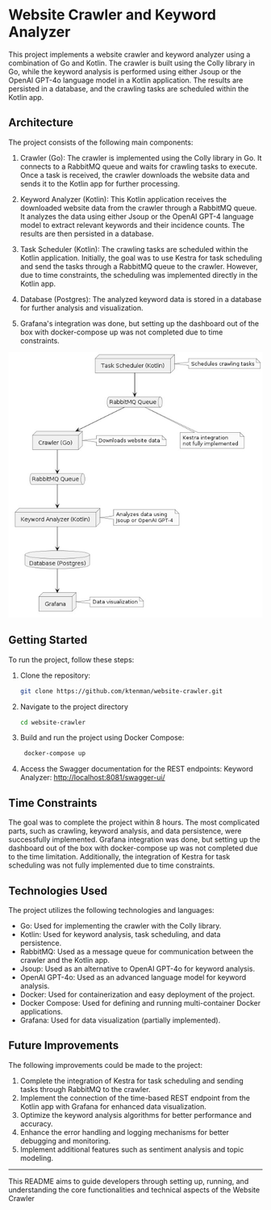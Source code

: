 # Website Crawler and Keyword Analyzer

This project implements a website crawler and keyword analyzer using a combination of Go and Kotlin. The crawler is
built using the Colly library in Go, while the keyword analysis is performed using either Jsoup or the OpenAI GPT-4o
language model in a Kotlin application. The results are persisted in a database, and the crawling tasks are scheduled
within the Kotlin app.

## Architecture

The project consists of the following main components:

1. Crawler (Go): The crawler is implemented using the Colly library in Go. It connects to a RabbitMQ queue and waits for
   crawling tasks to execute. Once a task is received, the crawler downloads the website data and sends it to the Kotlin
   app for further processing.

2. Keyword Analyzer (Kotlin): This Kotlin application receives the downloaded website data from the crawler through a
   RabbitMQ queue. It analyzes the data using either Jsoup or the OpenAI GPT-4 language model to extract relevant
   keywords and their incidence counts. The results are then persisted in a database.

3. Task Scheduler (Kotlin): The crawling tasks are scheduled within the Kotlin application. Initially, the goal was to
   use Kestra for task scheduling and send the tasks through a RabbitMQ queue to the crawler. However, due to time
   constraints, the scheduling was implemented directly in the Kotlin app.

4. Database (Postgres): The analyzed keyword data is stored in a database for further analysis and visualization.

5. Grafana's integration was done, but setting up the dashboard out of the box with docker-compose up was not completed
   due to time constraints.

![Website Crawler Architecture](diagram.jpeg)

## Getting Started

To run the project, follow these steps:

1. Clone the repository:
    ```bash
    git clone https://github.com/ktenman/website-crawler.git
    ```
2. Navigate to the project directory
    ```bash
    cd website-crawler
    ```
3. Build and run the project using Docker Compose:
   ```bash
    docker-compose up 
    ```

4. Access the Swagger documentation for the REST endpoints:
   Keyword Analyzer: [http://localhost:8081/swagger-ui/](http://localhost:8081/swagger-ui/)

## Time Constraints

The goal was to complete the project within 8 hours. The most complicated parts, such as crawling, keyword analysis, and
data persistence, were successfully implemented. Grafana integration was done, but setting up the dashboard out of the
box with docker-compose up was not completed due to the time limitation. Additionally, the integration of Kestra for
task scheduling was not fully implemented due to time constraints.

## Technologies Used

The project utilizes the following technologies and languages:

* Go: Used for implementing the crawler with the Colly library.
* Kotlin: Used for keyword analysis, task scheduling, and data persistence.
* RabbitMQ: Used as a message queue for communication between the crawler and the Kotlin app.
* Jsoup: Used as an alternative to OpenAI GPT-4o for keyword analysis.
* OpenAI GPT-4o: Used as an advanced language model for keyword analysis.
* Docker: Used for containerization and easy deployment of the project.
* Docker Compose: Used for defining and running multi-container Docker applications.
* Grafana: Used for data visualization (partially implemented).

## Future Improvements

The following improvements could be made to the project:

1. Complete the integration of Kestra for task scheduling and sending tasks through RabbitMQ to the crawler.
2. Implement the connection of the time-based REST endpoint from the Kotlin app with Grafana for enhanced data
   visualization.
3. Optimize the keyword analysis algorithms for better performance and accuracy.
4. Enhance the error handling and logging mechanisms for better debugging and monitoring.
5. Implement additional features such as sentiment analysis and topic modeling.

---
This README aims to guide developers through setting up, running, and understanding the core functionalities and
technical aspects of the Website Crawler 
